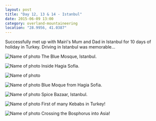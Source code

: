 ```yaml
---
layout: post
title: "Day 12, 13 & 14 - Istanbul"
date: 2015-06-09 13:00
category: overland-mountaineering
location: "28.9956, 41.0387"
---
```


Successfully met up with Mairi's Mum and Dad in Istanbul for 10 days of holiday in Turkey.  Driving in Istanbul was memorable...

![Name of photo](/photos/istanbul/istanbul-1.jpg "Optional title")
The Blue Mosque, Istanbul.

![Name of photo](/photos/istanbul/istanbul-2.jpg "Optional title")
Inside Hagia Sofia.

![Name of photo](/photos/istanbul/istanbul-3.jpg "Optional title")

![Name of photo](/photos/istanbul/istanbul-4.jpg "Optional title")
Blue Moque from Hagia Sofia.

![Name of photo](/photos/istanbul/istanbul-5.jpg "Optional title")
Spice Bazaar, Istanbul.

![Name of photo](/photos/istanbul/istanbul-6.jpg "Optional title")
First of many Kebabs in Turkey!

![Name of photo](/photos/istanbul/istanbul-7.jpg "Optional title")
Crossing the Bosphorus into Asia!
